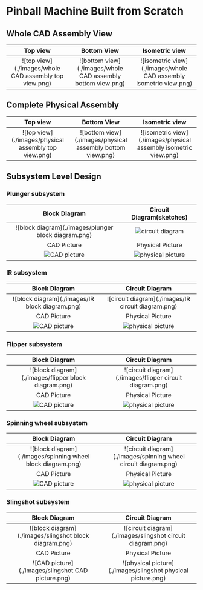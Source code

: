 # Pinball Machine Built from Scratch

## Whole CAD Assembly View
|                       Top view                        |                         Bottom View                         |                          Isometric view                           |
|:-----------------------------------------------------:|:-----------------------------------------------------------:|:-----------------------------------------------------------------:|
| ![top view](./images/whole CAD assembly top view.png) | ![bottom view](./images/whole CAD assembly bottom view.png) | ![isometric view](./images/whole CAD assembly isometric view.png) |

## Complete Physical Assembly
|                       Top view                       |                        Bottom View                         |                          Isometric view                          |
|:----------------------------------------------------:|:----------------------------------------------------------:|:----------------------------------------------------------------:|
| ![top view](./images/physical assembly top view.png) | ![bottom view](./images/physical assembly bottom view.png) | ![isometric view](./images/physical assembly isometric view.png) |

## Subsystem Level Design
### Plunger subsystem
|                    Block Diagram                     |   Circuit Diagram(sketches)    |
|:----------------------------------------------------:|:------------------------------:|
| ![block diagram](./images/plunger block diagram.png) |  ![circuit diagram](./images)  |
|                     CAD Picture                      |        Physical Picture        |
|              ![CAD picture](./images/)               | ![physical picture](./images/) |

### IR subsystem
|                  Block Diagram                  |                   Circuit Diagram                   |
|:-----------------------------------------------:|:---------------------------------------------------:|
| ![block diagram](./images/IR block diagram.png) | ![circuit diagram](./images/IR circuit diagram.png) |
|                   CAD Picture                   |                  Physical Picture                   |
|            ![CAD picture](./images/)            |           ![physical picture](./images/)            |

### Flipper subsystem
|                    Block Diagram                     |                     Circuit Diagram                      |
|:----------------------------------------------------:|:--------------------------------------------------------:|
| ![block diagram](./images/flipper block diagram.png) | ![circuit diagram](./images/flipper circuit diagram.png) |
|                     CAD Picture                      |                     Physical Picture                     |
|              ![CAD picture](./images/)               |              ![physical picture](./images/)              |

### Spinning wheel subsystem
|                        Block Diagram                        |                         Circuit Diagram                         |
|:-----------------------------------------------------------:|:---------------------------------------------------------------:|
| ![block diagram](./images/spinning wheel block diagram.png) | ![circuit diagram](./images/spinning wheel circuit diagram.png) |
|                         CAD Picture                         |                        Physical Picture                         |
|                  ![CAD picture](./images/)                  |                 ![physical picture](./images/)                  |

### Slingshot subsystem
|                     Block Diagram                      |                       Circuit Diagram                        |
|:------------------------------------------------------:|:------------------------------------------------------------:|
| ![block diagram](./images/slingshot block diagram.png) |  ![circuit diagram](./images/slingshot circuit diagram.png)  |
|                      CAD Picture                       |                       Physical Picture                       |
|   ![CAD picture](./images/slingshot CAD picture.png)   | ![physical picture](./images/slingshot physical picture.png) |
